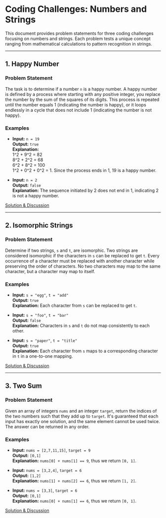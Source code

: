 # Coding Challenges: Numbers and Strings

This document provides problem statements for three coding challenges focusing on numbers and strings. Each problem tests a unique concept ranging from mathematical calculations to pattern recognition in strings.

---

## 1. Happy Number

### Problem Statement
The task is to determine if a number `n` is a happy number. A happy number is defined by a process where starting with any positive integer, you replace the number by the sum of the squares of its digits. This process is repeated until the number equals 1 (indicating the number is happy), or it loops endlessly in a cycle that does not include 1 (indicating the number is not happy).

### Examples
- **Input:** `n = 19`  
  **Output:** `true`  
  **Explanation:**  
  1^2 + 9^2 = 82  
  8^2 + 2^2 = 68  
  6^2 + 8^2 = 100  
  1^2 + 0^2 + 0^2 = 1. Since the process ends in 1, 19 is a happy number.
  
- **Input:** `n = 2`  
  **Output:** `false`  
  **Explanation:** The sequence initiated by 2 does not end in 1, indicating 2 is not a happy number.

[Solution & Discussion](happyNumber.md)

---

## 2. Isomorphic Strings

### Problem Statement
Determine if two strings, `s` and `t`, are isomorphic. Two strings are considered isomorphic if the characters in `s` can be replaced to get `t`. Every occurrence of a character must be replaced with another character while preserving the order of characters. No two characters may map to the same character, but a character may map to itself.

### Examples
- **Input:** `s = "egg"`, `t = "add"`  
  **Output:** `true`  
  **Explanation:** Each character from `s` can be replaced to get `t`.

- **Input:** `s = "foo"`, `t = "bar"`  
  **Output:** `false`  
  **Explanation:** Characters in `s` and `t` do not map consistently to each other.

- **Input:** `s = "paper"`, `t = "title"`  
  **Output:** `true`  
  **Explanation:** Each character from `s` maps to a corresponding character in `t` in a one-to-one mapping.

[Solution & Discussion](isomorphicStrings.md)

---

## 3. Two Sum

### Problem Statement
Given an array of integers `nums` and an integer `target`, return the indices of the two numbers such that they add up to `target`. It's guaranteed that each input has exactly one solution, and the same element cannot be used twice. The answer can be returned in any order.

### Examples
- **Input:** `nums = [2,7,11,15]`, `target = 9`  
  **Output:** `[0,1]`  
  **Explanation:** `nums[0] + nums[1] == 9`, thus we return `[0, 1]`.

- **Input:** `nums = [3,2,4]`, `target = 6`  
  **Output:** `[1,2]`  
  **Explanation:** `nums[1] + nums[2] == 6`, thus we return `[1, 2]`.

- **Input:** `nums = [3,3]`, `target = 6`  
  **Output:** `[0,1]`  
  **Explanation:** `nums[0] + nums[1] == 6`, thus we return `[0, 1]`.

[Solution & Discussion](twoSum.md)